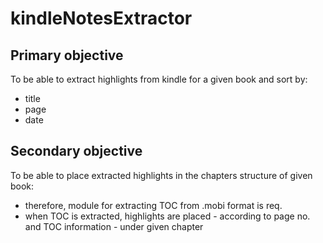 kindleNotesExtractor
====================

## Primary objective

To be able to extract highlights from kindle for a given book and sort by:

- title
- page
- date

## Secondary objective

To be able to place extracted highlights in the chapters structure of given book:

 - therefore, module for extracting TOC from .mobi format is req.
 - when TOC is extracted, highlights are placed - according to page no. and TOC information - under given chapter
